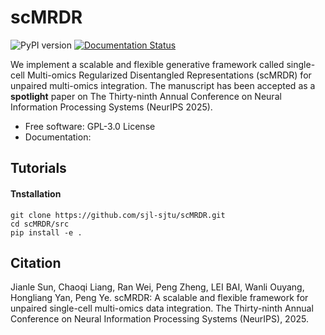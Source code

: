 # scMRDR

![PyPI version](https://img.shields.io/pypi/v/scMRDR.svg)
[![Documentation Status](https://readthedocs.org/projects/scMRDR/badge/?version=latest)](https://scMRDR.readthedocs.io/en/latest/?version=latest)

We implement a scalable and flexible generative framework called single-cell Multi-omics Regularized Disentangled Representations (scMRDR) for unpaired multi-omics integration. The manuscript has been accepted as a **spotlight** paper on The Thirty-ninth Annual Conference on Neural Information Processing Systems (NeurIPS 2025).

* Free software: GPL-3.0 License
* Documentation:

## Tutorials

#### Tnstallation
```
git clone https://github.com/sjl-sjtu/scMRDR.git
cd scMRDR/src
pip install -e .
```

## Citation
Jianle Sun, Chaoqi Liang, Ran Wei, Peng Zheng, LEI BAI, Wanli Ouyang, Hongliang Yan, Peng Ye. scMRDR: A scalable and flexible framework for unpaired single-cell multi-omics data integration. The Thirty-ninth Annual Conference on Neural Information Processing Systems (NeurIPS), 2025.
